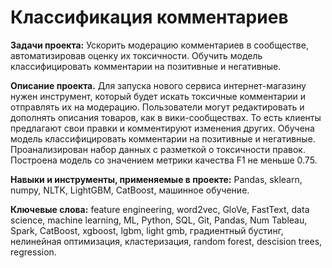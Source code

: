 
# Классификация комментариев

<b>Задачи проекта:</b> Ускорить модерацию комментариев в сообществе, автоматизировав оценку их токсичности. Обучить модель классифицировать комментарии на позитивные и негативные.

<b> Описание проекта.</b>
Для запуска нового сервиса интернет-магазину нужен инструмент, который будет искать токсичные комментарии и отправлять их на модерацию. Пользователи могут редактировать и дополнять описания товаров, как в вики-сообществах. То есть клиенты предлагают свои правки и комментируют изменения других. 
Обучена модель классифицировать комментарии на позитивные и негативные. Проанализирован набор данных с разметкой о токсичности правок.
Построена модель со значением метрики качества F1 не меньше 0.75.

<b> Навыки и инструменты, применяемые в проекте:</b>
Pandas, sklearn, numpy, NLTK, LightGBM, CatBoost, машинное обучение.

<b>Ключевые слова:</b> feature engineering, word2vec, GloVe, FastText, data science, machine learning, ML, Python, SQL, Git, Pandas, Num  Tableau, Spark, CatBoost, xgboost, lgbm, light gmb, градиентный бустинг, нелинейная оптимизация, кластеризация, random forest, descision trees,  regression.
